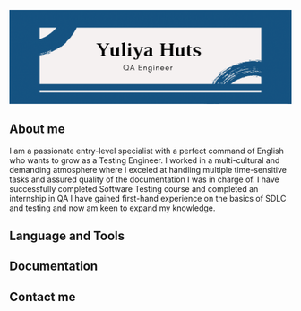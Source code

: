 ![Header](https://github.com/YuliaGuts/YuliaGuts/blob/9d0ad675ed562a833111432446e4575865e21b80/assets/Header%20for%20Git.png)

## About me
I am a passionate entry-level specialist with a perfect command of English who wants to grow as a Testing Engineer. I worked in a multi-cultural and demanding atmosphere where I exceled at handling multiple time-sensitive tasks and assured quality of the documentation I was in charge of. I have successfully completed Software Testing course and completed an internship in QA I have gained first-hand experience on the basics of SDLC and testing and now am keen to expand my knowledge.

## Language and Tools

## Documentation

## Contact me